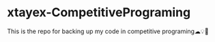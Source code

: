 # xtayex-CompetitivePrograming
This is the repo for backing up my code in competitive programing☁💡🎈
